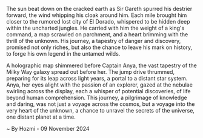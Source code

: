 
The sun beat down on the cracked earth as Sir Gareth spurred his destrier forward, the wind whipping his cloak around him.  Each mile brought him closer to the rumored lost city of El Dorado, whispered to be hidden deep within the uncharted jungles.  He carried with him the weight of a king's command, a map scrawled on parchment, and a heart brimming with the thrill of the unknown.  His journey, a tapestry of danger and discovery, promised not only riches, but also the chance to leave his mark on history, to forge his own legend in the untamed wilds.

A holographic map shimmered before Captain Anya, the vast tapestry of the Milky Way galaxy spread out before her.  The jump drive thrummed, preparing for its leap across light years, a portal to a distant star system.  Anya, her eyes alight with the passion of an explorer, gazed at the nebulae swirling across the display, each a whisper of potential discoveries, of life beyond human comprehension.  This journey, a pilgrimage of knowledge and daring, was not just a voyage across the cosmos, but a voyage into the very heart of the unknown, a chance to unravel the secrets of the universe, one distant planet at a time. 

~ By Hozmi - 09 November 2024
